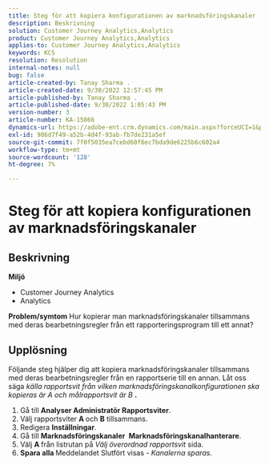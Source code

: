 ```yaml
---
title: Steg för att kopiera konfigurationen av marknadsföringskanaler
description: Beskrivning
solution: Customer Journey Analytics,Analytics
product: Customer Journey Analytics,Analytics
applies-to: Customer Journey Analytics,Analytics
keywords: KCS
resolution: Resolution
internal-notes: null
bug: false
article-created-by: Tanay Sharma .
article-created-date: 9/30/2022 12:57:45 PM
article-published-by: Tanay Sharma .
article-published-date: 9/30/2022 1:05:43 PM
version-number: 3
article-number: KA-15866
dynamics-url: https://adobe-ent.crm.dynamics.com/main.aspx?forceUCI=1&pagetype=entityrecord&etn=knowledgearticle&id=bab66c76-bf40-ed11-9db1-0022480868ff
exl-id: 906d7f49-a52b-4d4f-93ab-fb7de231a5ef
source-git-commit: 7f0f5035ea7cebd60f6ec7bda9de6225b6c602a4
workflow-type: tm+mt
source-wordcount: '128'
ht-degree: 7%

---
```


# Steg för att kopiera konfigurationen av marknadsföringskanaler

## Beskrivning

<b>Miljö</b>
- Customer Journey Analytics
- Analytics 



<b>Problem/symtom</b>
Hur kopierar man marknadsföringskanaler tillsammans med deras bearbetningsregler från ett rapporteringsprogram till ett annat?


## Upplösning


Följande steg hjälper dig att kopiera marknadsföringskanaler tillsammans med deras bearbetningsregler från en rapportserie till en annan. Låt oss säga *källa<b> </b>rapportsvit *från vilken marknadsföringskanalkonfigurationen ska kopieras är* A *och* målrapportsvit *är* B <b>*.</b>

1. Gå till <b>Analyser </b> <b>Administratör </b> <b>Rapportsviter</b>.
2. Välj rapportsviter <b>A </b>och <b>B</b> tillsammans.
3. Redigera <b>Inställningar</b>.
4. Gå till <b>Marknadsföringskanaler </b> <b>Marknadsföringskanalhanterare</b>.
5. Välj <b>A </b>från listrutan på *Välj överordnad rapportsvit* sida.
6. <b>Spara alla </b> Meddelandet Slutfört visas - *Kanalerna sparas.*
